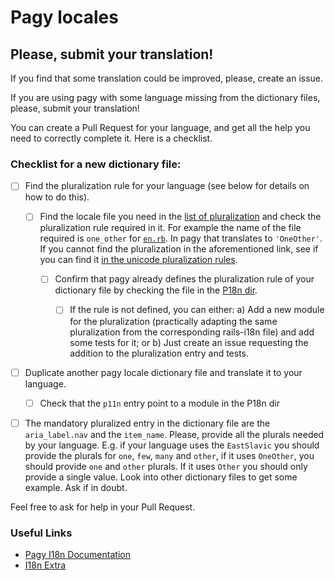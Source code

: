 # Pagy locales

## Please, submit your translation!

If you find that some translation could be improved, please, create an issue.

If you are using pagy with some language missing from the dictionary files, please, submit your translation!

You can create a Pull Request for your language, and get all the help you need to correctly complete it. Here is a checklist.

### Checklist for a new dictionary file:

- [ ] Find the pluralization rule for your language (see below for details on how to do this).

  - [ ] Find the locale file you need in
    the [list of pluralization](https://github.com/svenfuchs/rails-i18n/tree/master/rails/pluralization) and check the
    pluralization rule required in it. For example the name of the file required is `one_other`
    for [`en.rb`](https://github.com/svenfuchs/rails-i18n/blob/master/rails/pluralization/en.rb). In pagy that translates to `'OneOther'`. If you cannot find the pluralization in the aforementioned link, see if you can find it [in the unicode pluralization rules](https://www.unicode.org/cldr/charts/45/supplemental/language_plural_rules.html).

    - [ ] Confirm that pagy already defines the
      pluralization rule of your dictionary file by checking the file in the [P18n dir](https://github.com/ddnexus/pagy/blob/master/gem/lib/pagy/i18n/p18n).

      - [ ] If the rule is not defined, you can either: a) Add a new module for the pluralization (practically adapting the same pluralization from the corresponding rails-i18n file) and add some tests for it; or b) Just create an issue requesting the addition to the pluralization entry and tests.

- [ ] Duplicate another pagy locale dictionary file and translate it to your language.

  - [ ] Check that the `p11n` entry point to a module in the P18n dir 

- [ ] The mandatory pluralized entry in the dictionary file are the `aria_label.nav` and the `item_name`. Please, provide all the
  plurals needed by your language. E.g. if your language uses the `EastSlavic` you should provide the plurals
  for `one`, `few`, `many` and `other`, if it uses `OneOther`, you should provide `one` and `other` plurals. If it uses `Other`
  you should only provide a single value. Look into other dictionary files to get some example. Ask if in doubt.

Feel free to ask for help in your Pull Request.

### Useful Links

- [Pagy I18n Documentation](https://ddnexus.github.io/pagy/docs/api/i18n)
- [I18n Extra](https://ddnexus.github.io/pagy/docs/extras/i18n/)

